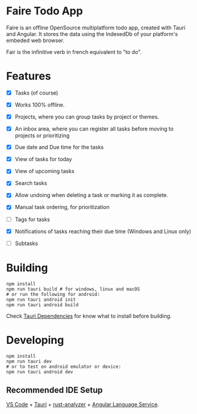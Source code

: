 # Faire Todo App

Faire is an offline OpenSource multiplatform todo app, created with Tauri and Angular. It stores the data using the IndexedDb of your platform's embeded web browser.

Fair is the infinitive verb in french equivalent to "to do".

# Features

- [x] Tasks (of course)
- [x] Works 100% offline.
- [x] Projects, where you can group tasks by project or themes.
- [x] An inbox area, where you can register all tasks before moving to projects or prioritizing
- [x] Due date and Due time for the tasks
- [x] View of tasks for today
- [x] View of upcoming tasks
- [x] Search tasks
- [x] Allow undoing when deleting a task or marking it as complete.
- [x] Manual task ordering, for prioritization
- [ ] Tags for tasks
- [x] Notifications of tasks reaching their due time (Windows and Linux only)
- [ ] Subtasks


# Building

```
npm install
npm run tauri build # for windows, linux and macOS
# or run the following for android:
npm run tauri android init
npm run tauri android build
```

Check [Tauri Dependencies](https://v2.tauri.app/start/prerequisites/) for know what to install before building.

# Developing 

```
npm install
npm run tauri dev
# or to test on android emulator or device:
npm run tauri android dev
```

## Recommended IDE Setup

[VS Code](https://code.visualstudio.com/) + [Tauri](https://marketplace.visualstudio.com/items?itemName=tauri-apps.tauri-vscode) + [rust-analyzer](https://marketplace.visualstudio.com/items?itemName=rust-lang.rust-analyzer) + [Angular Language Service](https://marketplace.visualstudio.com/items?itemName=Angular.ng-template).
